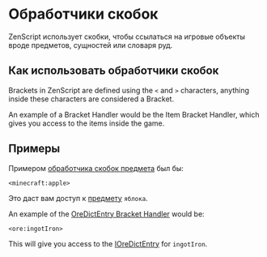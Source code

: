 # Обработчики скобок

ZenScript использует скобки, чтобы ссылаться на игровые объекты вроде предметов, сущностей или словаря руд.

## Как использовать обработчики скобок

Brackets in ZenScript are defined using the `<` and `>` characters, anything inside these characters are considered a Bracket.

An example of a Bracket Handler would be the Item Bracket Handler, which gives you access to the items inside the game.

## Примеры

Примером [обработчика скобок предмета](/Vanilla/Brackets/Bracket_Item/) был бы:

```zenscript
<minecraft:apple>
```

Это даст вам доступ к [предмету](/Vanilla/Items/IItemStack/) `яблока`.

An example of the [OreDictEntry Bracket Handler](/Vanilla/Brackets/Bracket_Ore/) would be:

```zenscript
<ore:ingotIron>
```

This will give you access to the [IOreDictEntry](/Vanilla/OreDict/IOreDictEntry/) for `ingotIron`.